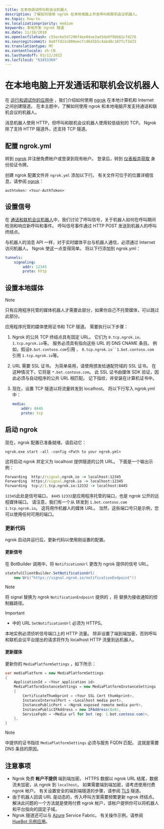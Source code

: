 ```yaml
---
title: 在本地调试呼叫和会议机器人
description: 了解如何使用 ngrok 在本地电脑上开发呼叫和联机会议机器人。
ms.topic: how-to
ms.localizationpriority: medium
keywords: 本地开发 ngrok 隧道
ms.date: 11/18/2018
ms.openlocfilehash: c55ec6e5d7296f4ee04ae3ad3de0f9bb82cfd276
ms.sourcegitcommit: 8a0ffd21c800eecfcd6d1b5c4abd8c107fcf3d33
ms.translationtype: MT
ms.contentlocale: zh-CN
ms.lasthandoff: 03/12/2022
ms.locfileid: "63453360"
---
```

# <a name="develop-calling-and-online-meeting-bots-on-your-local-pc"></a>在本地电脑上开发通话和联机会议机器人

在 [运行和调试你的应用中](../../concepts/build-and-test/debug.md) ，我们介绍如何使用 [ngrok](https://ngrok.com) 在本地计算机和 Internet 之间创建隧道。 在本主题中，了解如何使用 ngrok 和本地电脑开发支持通话和联机会议的机器人。

消息机器人使用 HTTP，但呼叫和联机会议机器人使用较低级别的 TCP。 Ngrok 除了支持 HTTP 隧道外，还支持 TCP 隧道。

## <a name="configure-ngrokyml"></a>配置 ngrok.yml

转到 [ngrok](https://ngrok.com) 并注册免费帐户或登录到现有帐户。 登录后，转到 [仪表板并获取](https://dashboard.ngrok.com) 身份验证令牌。

创建 ngrok 配置文件并 `ngrok.yml` 添加以下行。 有关文件可位于的位置详细信息，请参阅 [ngrok](https://ngrok.com/docs#config)：

  `authtoken: <Your-AuthToken>`

## <a name="set-up-signaling"></a>设置信号

在 [通话和联机会议机器人](./calls-meetings-bots-overview.md)中，我们讨论了呼叫信号，关于机器人如何在呼叫期间检测和响应新呼叫和事件。 呼叫信号事件通过 HTTP POST 发送到机器人的呼叫终结点。

与机器人的消息 API 一样，对于实时媒体平台与机器人通信，必须通过 Internet 访问机器人。 Ngrok 使这一点变得简单。 将以下行添加到 ngrok.yml：

```yaml
tunnels:
    signaling:
        addr: 12345
        proto: http
```

## <a name="set-up-local-media"></a>设置本地媒体

> [!NOTE]
> 只有应用程序托管的媒体机器人才需要此部分，如果你自己不托管媒体，可以跳过此部分。

应用程序托管的媒体使用证书和 TCP 隧道。 需要执行以下步骤：

1. Ngrok 的公共 TCP 终结点具有固定 URL。 它们为 `0.tcp.ngrok.io`、 `1.tcp.ngrok.io`等。 服务必须具有指向这些 URL 的 DNS CNAME 条目。 例如，假设`0.bot.contoso.com`引用 、 `0.tcp.ngrok.io``1.bot.contoso.com` 引用 `1.tcp.ngrok.io`等。
2. URL 需要 SSL 证书。 为简单易用，请使用颁发给通配符域的 SSL 证书。 在这种情况下，它将是 `*.bot.contoso.com`。 此 SSL 证书由媒体 SDK 验证，因此必须与自动程序的公共 URL 相匹配。 记下指纹，并安装在计算机证书中。
3. 现在，设置 TCP 隧道以将流量转发到 localhost。 将以下行写入 ngrok.yml 中：

    ```yaml
    media:
        addr: 8445
        proto: tcp
    ```

## <a name="start-ngrok"></a>启动 ngrok

现在，ngrok 配置已准备就绪，请启动它：

  `ngrok.exe start -all -config <Path to your ngrok.yml>`

这将启动 ngrok 并定义为 localhost 提供隧道的公共 URL。 下面是一个输出示例：

```cmd
Forwarding  http://signal.ngrok.io -> localhost:12345
Forwarding  https://signal.ngrok.io -> localhost:12345
Forwarding  tcp://1.tcp.ngrok.io:12332 -> localhost:8445
```

`12345`此处是信号端口， `8445` `12332`是应用程序托管的端口，也是 ngrok 公开的远程媒体端口。 请注意，我们有一个从 转发到 `1.bot.contoso.com` `1.tcp.ngrok.io`。 这将用作机器人的媒体 URL。 当然，这些端口号只是示例，您可以使用任何可用的端口。

### <a name="update-code"></a>更新代码

ngrok 启动并运行后，更新代码以使用刚设置的配置。

#### <a name="update-signaling"></a>更新信号

在 BotBuilder 调用中，将 `NotificationUrl` 更改为 ngrok 提供的信号 URL。

```csharp
statefulClientBuilder.SetNotificationUrl(
    new Uri("https://signal.ngrok.io/notificationEndpoint"))
```

> [!NOTE]
> 将 signal 替换为 ngrok `NotificationEndpoint` 提供的 ，将 替换为接收通知的控制器路径。

> [!IMPORTANT]
>
> * 中的 URL `SetNotificationUrl` 必须为 HTTPS。
>
> 本地实例必须侦听信号端口上的 HTTP 流量。 除非设置了端到端加密，否则呼叫和联机会议平台提出的请求将作为 localhost HTTP 流量到达机器人。

#### <a name="update-media"></a>更新媒体

更新你的 `MediaPlatformSettings` ，如下所示：

```csharp
var mediaPlatform = new MediaPlatformSettings
{
    ApplicationId = <Your application id>
    MediaPlatformInstanceSettings = new MediaPlatformInstanceSettings
    {
        CertificateThumbprint = <Your SSL Cert thumbprint>,
        InstanceInternalPort = <Localhost media port>,
        InstancePublicPort = <Ngrok exposed remote media port>,
        InstancePublicIPAddress = new IPAddress(0x0),
        ServiceFqdn = <Media url for bot (eg: 1.bot.contoso.com)>,
    },
}
```

> [!NOTE]
> 中提供的证书指纹 `MediaPlatformSettings` 必须与服务 FQDN 匹配。 这就是需要 DNS 条目的原因。

## <a name="caveats"></a>注意事项

* Ngrok 免费 **帐户不提供** 端到端加密。 HTTPS 数据以 ngrok URL 结尾，数据流未加密，从 ngrok 到 `localhost`。 如果需要端到端加密，请考虑使用付费 ngrok 帐户。 有关设置安全的端到端隧道的步骤，请参阅 [TLS](https://ngrok.com/docs#tls) 隧道。
* 由于机器人回调 URL 是动态的，传入呼叫方案需要频繁更新 ngrok 终结点。 解决此问题的一个方法就是使用付费 ngrok 帐户，该帐户提供你可以将机器人和平台指向的固定子域。
* Ngrok 隧道还可以与 [Azure](/azure/service-fabric/service-fabric-overview) Service Fabric。 有关操作示例，请参阅 [HueBot 示例应用](https://github.com/microsoftgraph/microsoft-graph-comms-samples/tree/master/Samples/V1.0Samples/LocalMediaSamples/HueBot/HueBot)。
